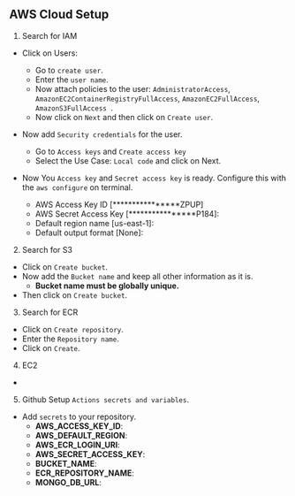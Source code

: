 ## AWS Cloud Setup


1) Search for IAM 
- Click on Users:
    - Go to `create user`. 
    - Enter the `user name`.
    - Now attach policies to the user: `AdministratorAccess`, `AmazonEC2ContainerRegistryFullAccess`, `AmazonEC2FullAccess`, `AmazonS3FullAccess `.
    - Now click on `Next` and then click on `Create user`.

- Now add `Security credentials` for the user.
    - Go to `Access keys` and `Create access key` 
    - Select the Use Case: `Local code` and click on Next. 
- Now You `Access key` and `Secret access key` is ready. Configure this with the `aws configure` on terminal.
    - AWS Access Key ID [****************ZPUP]
    - AWS Secret Access Key [****************P184]:
    - Default region name [us-east-1]:
    - Default output format [None]:
2) Search for S3
- Click on `Create bucket`.
- Now add the `Bucket name` and keep all other information as it is.
    - **Bucket name must be globally unique.** 
- Then click on `Create bucket`. 

3) Search for ECR
- Click on `Create repository`.
- Enter the `Repository name`.
- Click on `Create`.


4) EC2 
- 




5) Github Setup `Actions secrets and variables`.
- Add `secrets` to your repository.
    - **AWS_ACCESS_KEY_ID**:
    - **AWS_DEFAULT_REGION**:
    - **AWS_ECR_LOGIN_URI**:
    - **AWS_SECRET_ACCESS_KEY**:
    - **BUCKET_NAME**:
    - **ECR_REPOSITORY_NAME**:
    - **MONGO_DB_URL**:





